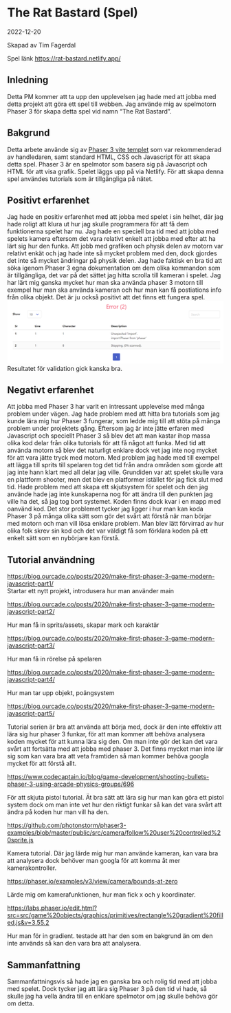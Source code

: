 # The Rat Bastard (Spel)
2022-12-20

Skapad av 
Tim Fagerdal

Spel länk
https://rat-bastard.netlify.app/

## Inledning
Detta PM kommer att ta upp den upplevelsen jag hade med att jobba med detta projekt att göra ett spel till webben. Jag använde mig av spelmotorn Phaser 3 för skapa detta spel vid namn “The Rat Bastard”.  

## Bakgrund 
Detta arbete använde sig av [Phaser 3 vite templet](https://github.com/jensnti/phaser3-vite-template) som var rekommenderad av handledaren, samt standard HTML, CSS och Javascript för att skapa detta spel. Phaser 3 är en spelmotor som basera sig på Javascript och HTML för att visa grafik. Spelet läggs upp på via Netlify. För att skapa denna spel användes tutorials som är tillgängliga på nätet.  

## Positivt erfarenhet
Jag hade en positiv erfarenhet med att jobba med spelet i sin helhet, där jag hade roligt att klura ut hur jag skulle programmera för att få dem funktionerna spelet har nu. Jag hade en speciell bra tid med att jobba med spelets kamera eftersom det vara relativt enkelt att jobba med efter att ha lärt sig hur den funka. Att jobb med grafiken och physik delen av motorn var relativt enkät och jag hade inte så mycket problem med den, dock gjordes det inte så mycket ändringar på physik delen. Jag hade faktisk en bra tid att söka igenom Phaser 3 egna dokumentation om dem olika kommandon som är tillgängliga, det var på det sättet jag hitta scrolla till kameran i spelet. Jag har lärt mig ganska mycket hur man ska använda phaser 3 motorn till exempel hur man ska använda kameran och hur man kan få postiations info från olika objekt. Det är ju också positivt att det finns ett fungera spel.   
![alt text](PM_bild.PNG "Validation resultat") Resultatet för validation gick kanska bra.

## Negativt erfarenhet 
Att jobba med Phaser 3 har varit en intressant upplevelse med många problem under vägen. Jag hade problem med att hitta bra tutorials som jag kunde lära mig hur Phaser 3 fungerar, som ledde mig till att stöta på många problem under projektets gång. Eftersom jag är inte jätte erfaren med Javascript och speciellt Phaser 3 så blev det att man kastar ihop massa olika kod delar från olika tutorials för att få något att funka. Med tid att använda motorn så blev det naturligt enklare dock vet jag inte nog mycket för att vara jätte tryck med motorn. Med problem jag hade med till exempel att lägga till sprits till spelaren tog det tid från andra områden som gjorde att jag inte hann klart med all delar jag ville. Grundiden var att spelet skulle vara en plattform shooter, men det blev en platformer istället för jag fick slut med tid. Hade problem med att skapa ett skjutsystem för spelet och den jag använde hade jag inte kunskaperna nog för att ändra till den punkten jag ville ha det, så jag tog bort systemet. Koden finns dock kvar i en mapp med oanvänd kod. Det stor problemet tycker jag ligger i hur man kan koda Phaser 3 på många olika sätt som gör det svårt att förstå när man börjar med motorn och man vill lösa enklare problem. Man blev lätt förvirrad av hur olika folk skrev sin kod och det var väldigt få som förklara koden på ett enkelt sätt som en nybörjare kan förstå.  



## Tutorial användning 

https://blog.ourcade.co/posts/2020/make-first-phaser-3-game-modern-javascript-part1/  
Startar ett nytt projekt, introdusera hur man använder main 

https://blog.ourcade.co/posts/2020/make-first-phaser-3-game-modern-javascript-part2/ 

Hur man få in sprits/assets, skapar mark och karaktär 

https://blog.ourcade.co/posts/2020/make-first-phaser-3-game-modern-javascript-part3/ 

Hur man få in rörelse på spelaren 

https://blog.ourcade.co/posts/2020/make-first-phaser-3-game-modern-javascript-part4/ 

Hur man tar upp objekt, poängsystem  

https://blog.ourcade.co/posts/2020/make-first-phaser-3-game-modern-javascript-part5/ 

Tutorial serien är bra att använda att börja med, dock är den inte effektiv att lära sig hur phaser 3 funkar, för att man kommer att behöva analysera koden mycket för att kunna lära sig den. Om man inte gör det kan det vara svårt att fortsätta med att jobba med phaser 3. Det finns mycket man inte lär sig som kan vara bra att veta framtiden så man kommer behöva googla mycket för att förstå allt.   

https://www.codecaptain.io/blog/game-development/shooting-bullets-phaser-3-using-arcade-physics-groups/696 

För att skjuta pistol tutorial. Ät bra sätt att lära sig hur man kan göra ett pistol system dock om man inte vet hur den riktigt funkar så kan det vara svårt att ändra på koden hur man vill ha den.

https://github.com/photonstorm/phaser3-examples/blob/master/public/src/camera/follow%20user%20controlled%20sprite.js 

Kamera tutorial. Där jag lärde mig hur man använde kameran, kan vara bra att analysera dock behöver man googla för att komma åt mer kamerakontroller. 
 
https://phaser.io/examples/v3/view/camera/bounds-at-zero 

Lärde mig om kamerafunktionen, hur man fick x och y 
koordinater.

https://labs.phaser.io/edit.html?src=src/game%20objects/graphics/primitives/rectangle%20gradient%20filled.js&v=3.55.2  

Hur man för in gradient. testade att har den som en bakgrund än om den inte används så kan den vara bra att analysera. 

## Sammanfattning
Sammanfattningsvis så hade jag en ganska bra och rolig tid med att jobba med spelet. Dock tycker jag att lära sig Phaser 3 på den tid vi hade, så skulle jag ha vella ändra till en enklare spelmotor om jag skulle behöva gör om detta. 
